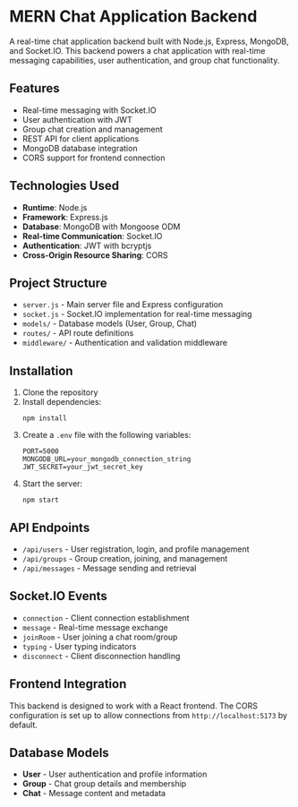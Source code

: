 # MERN Chat Application Backend

A real-time chat application backend built with Node.js, Express, MongoDB, and Socket.IO. This backend powers a chat application with real-time messaging capabilities, user authentication, and group chat functionality.

## Features

- Real-time messaging with Socket.IO
- User authentication with JWT
- Group chat creation and management
- REST API for client applications
- MongoDB database integration
- CORS support for frontend connection

## Technologies Used

- **Runtime**: Node.js
- **Framework**: Express.js
- **Database**: MongoDB with Mongoose ODM
- **Real-time Communication**: Socket.IO
- **Authentication**: JWT with bcryptjs
- **Cross-Origin Resource Sharing**: CORS

## Project Structure

- `server.js` - Main server file and Express configuration
- `socket.js` - Socket.IO implementation for real-time messaging
- `models/` - Database models (User, Group, Chat)
- `routes/` - API route definitions
- `middleware/` - Authentication and validation middleware

## Installation

1. Clone the repository
2. Install dependencies:
   ```
   npm install
   ```
3. Create a `.env` file with the following variables:
   ```
   PORT=5000
   MONGODB_URL=your_mongodb_connection_string
   JWT_SECRET=your_jwt_secret_key
   ```
4. Start the server:
   ```
   npm start
   ```

## API Endpoints

- `/api/users` - User registration, login, and profile management
- `/api/groups` - Group creation, joining, and management
- `/api/messages` - Message sending and retrieval

## Socket.IO Events

- `connection` - Client connection establishment
- `message` - Real-time message exchange
- `joinRoom` - User joining a chat room/group
- `typing` - User typing indicators
- `disconnect` - Client disconnection handling

## Frontend Integration

This backend is designed to work with a React frontend. The CORS configuration is set up to allow connections from `http://localhost:5173` by default.

## Database Models

- **User** - User authentication and profile information
- **Group** - Chat group details and membership
- **Chat** - Message content and metadata
